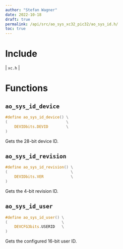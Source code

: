 ```yaml
---
author: "Stefan Wagner"
date: 2022-10-18
draft: true
permalink: /api/src/ao_sys_xc32_pic32/ao_sys_id.h/
toc: true
---
```


# Include

| `xc.h` |

# Functions

## `ao_sys_id_device`

```c
#define ao_sys_id_device() \
(                          \
    DEVIDbits.DEVID        \
)
```

Gets the 28-bit device ID.

## `ao_sys_id_revision`

```c
#define ao_sys_id_revision() \
(                            \
    DEVIDbits.VER            \
)
```

Gets the 4-bit revision ID.

## `ao_sys_id_user`

```c
#define ao_sys_id_user() \
(                        \
    DEVCFG3bits.USERID   \
)
```

Gets the configured 16-bit user ID.
